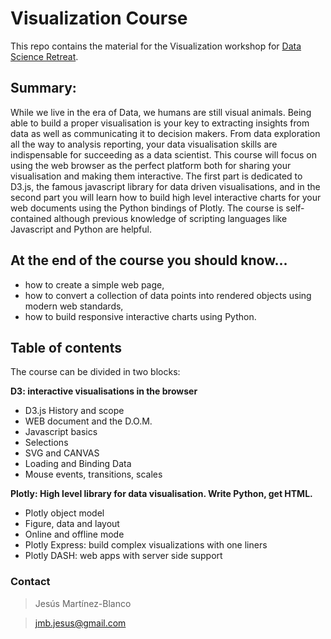 # Visualization Course
This repo contains the material for the Visualization workshop for [Data Science Retreat](http://datascienceretreat.com/).

## Summary:
While we live in the era of Data, we humans are still visual animals. 
Being able to build a proper visualisation is your key to extracting 
insights from data as well as communicating it to decision makers. 
From data exploration all the way to analysis reporting, your data 
visualisation skills are indispensable for succeeding as a data scientist. 
This course will focus on using the web browser as the perfect platform 
both for sharing your visualisation and making them interactive. 
The first part is dedicated to D3.js, the famous javascript library 
for data driven visualisations, and in the second part you will learn 
how to build high level interactive charts for your web documents using 
the Python bindings of Plotly. The course is self-contained although previous 
knowledge of scripting languages like Javascript and Python are helpful.

## At the end of the course you should know...

- how to create a simple web page,
- how to convert a collection of data points into rendered objects using modern web standards,
- how to build responsive interactive charts using Python.

## Table of contents

The course can be divided in two blocks:

**D3: interactive visualisations in the browser**

- D3.js History and scope
- WEB document and the D.O.M.
- Javascript basics
- Selections
- SVG and CANVAS
- Loading and Binding Data
- Mouse events, transitions, scales

**Plotly: High level library for data visualisation. Write Python, get HTML.**

- Plotly object model
- Figure, data and layout
- Online and offline mode
- Plotly Express: build complex visualizations with one liners
- Plotly DASH: web apps with server side support

### Contact
>Jesús Martínez-Blanco

>jmb.jesus@gmail.com
